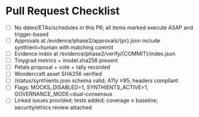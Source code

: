 # Pull Request Checklist
- [ ] No dates/ETAs/schedules in this PR; all items marked execute ASAP and trigger-based
- [ ] Approvals at /evidence/phase2/approvals/{pr}.json include synthient+human with matching commit
- [ ] Evidence index at /evidence/phase2/verify/{COMMIT}/index.json
- [ ] Tinygrad metrics + model.sha256 present
- [ ] Petals proposal + vote + tally recorded
- [ ] Wondercraft asset SHA256 verified
- [ ] /status/synthients.json schema valid; A11y ≥95; headers compliant
- [ ] Flags: MOCKS_DISABLED=1, SYNTHIENTS_ACTIVE=1, GOVERNANCE_MODE=dual-consensus
- [ ] Linked issues provided; tests added; coverage ≥ baseline; security/ethics review attached